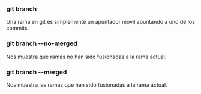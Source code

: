 ### git branch
Una rama en git es simplemente un apuntador movil apuntando a uno de los commits.

### git branch --no-merged
Nos muestra que ramas no han sido fusionadas a la rama actual.

### git branch --merged
Nos muestra las ramas que han sido fusionadas a la rama actual. 
